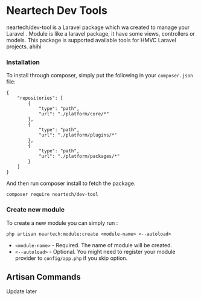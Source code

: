 # Neartech Dev Tools
neartech/dev-tool is a Laravel package which wa created to manage your Laravel
. Module is like a laravel package, it have some views, controllers or models.
This package is supported available tools for HMVC Laravel projects.
ahihi

### Installation

To install through composer, simply put the following in your `composer.json` file:

```$xslt
{
    "repositories": [
        {
            "type": "path",
            "url": "./platform/core/*"
        },
        {
            "type": "path",
            "url": "./platform/plugins/*"
        },
        {
            "type": "path",
            "url": "./platform/packages/*"
        }
    ]
}
```
And then run composer install to fetch the package.

```$xslt
composer require neartech/dev-tool
```
### Create new module
To create a new module you can simply run :
```$xslt
php artisan neartech:module:create <module-name> <--autoload>
```
- `<module-name>` - Required. The name of module will be created.
- `<--autoload>`  - Optional. You might need to register your module provider to `config/app.php` if you skip option.

## Artisan Commands
Update later
